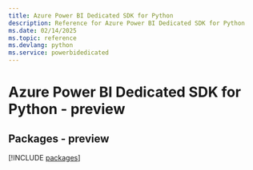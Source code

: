 ```yaml
---
title: Azure Power BI Dedicated SDK for Python
description: Reference for Azure Power BI Dedicated SDK for Python
ms.date: 02/14/2025
ms.topic: reference
ms.devlang: python
ms.service: powerbidedicated
---
```

# Azure Power BI Dedicated SDK for Python - preview
## Packages - preview
[!INCLUDE [packages](power-bi-dedicated-index.md)]
